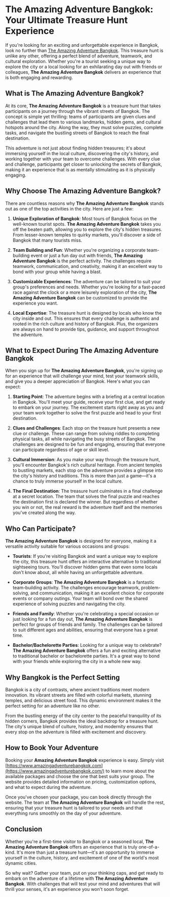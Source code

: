 # The Amazing Adventure Bangkok: Your Ultimate Treasure Hunt Experience

If you're looking for an exciting and unforgettable experience in Bangkok, look no further than [The Amazing Adventure Bangkok](https://www.amazingadventurebangkok.com/). This treasure hunt is unlike any other, offering a perfect blend of adventure, teamwork, and cultural exploration. Whether you're a tourist seeking a unique way to explore the city or a local looking for an exhilarating day out with friends or colleagues, **The Amazing Adventure Bangkok** delivers an experience that is both engaging and rewarding.

## What is The Amazing Adventure Bangkok?

At its core, **The Amazing Adventure Bangkok** is a treasure hunt that takes participants on a journey through the vibrant streets of Bangkok. The concept is simple yet thrilling: teams of participants are given clues and challenges that lead them to various landmarks, hidden gems, and cultural hotspots around the city. Along the way, they must solve puzzles, complete tasks, and navigate the bustling streets of Bangkok to reach the final destination.

This adventure is not just about finding hidden treasures; it's about immersing yourself in the local culture, discovering the city's history, and working together with your team to overcome challenges. With every clue and challenge, participants get closer to unlocking the secrets of Bangkok, making it an experience that is as mentally stimulating as it is physically engaging.

## Why Choose The Amazing Adventure Bangkok?

There are countless reasons why **The Amazing Adventure Bangkok** stands out as one of the top activities in the city. Here are just a few:

1. **Unique Exploration of Bangkok**: Most tours of Bangkok focus on the well-known tourist spots. **The Amazing Adventure Bangkok** takes you off the beaten path, allowing you to explore the city's hidden treasures. From lesser-known temples to quirky markets, you'll discover a side of Bangkok that many tourists miss.

2. **Team Building and Fun**: Whether you're organizing a corporate team-building event or just a fun day out with friends, **The Amazing Adventure Bangkok** is the perfect activity. The challenges require teamwork, communication, and creativity, making it an excellent way to bond with your group while having a blast.

3. **Customizable Experiences**: The adventure can be tailored to suit your group's preferences and needs. Whether you're looking for a fast-paced race against the clock or a more leisurely exploration of the city, **The Amazing Adventure Bangkok** can be customized to provide the experience you want.

4. **Local Expertise**: The treasure hunt is designed by locals who know the city inside and out. This ensures that every challenge is authentic and rooted in the rich culture and history of Bangkok. Plus, the organizers are always on hand to provide tips, guidance, and support throughout the adventure.

## What to Expect During The Amazing Adventure Bangkok

When you sign up for **The Amazing Adventure Bangkok**, you're signing up for an experience that will challenge your mind, test your teamwork skills, and give you a deeper appreciation of Bangkok. Here's what you can expect:

1. **Starting Point**: The adventure begins with a briefing at a central location in Bangkok. You'll meet your guide, receive your first clue, and get ready to embark on your journey. The excitement starts right away as you and your team work together to solve the first puzzle and head to your first destination.

2. **Clues and Challenges**: Each stop on the treasure hunt presents a new clue or challenge. These can range from solving riddles to completing physical tasks, all while navigating the busy streets of Bangkok. The challenges are designed to be fun and engaging, ensuring that everyone can participate regardless of age or skill level.

3. **Cultural Immersion**: As you make your way through the treasure hunt, you'll encounter Bangkok's rich cultural heritage. From ancient temples to bustling markets, each stop on the adventure provides a glimpse into the city's history and traditions. This is more than just a game—it's a chance to truly immerse yourself in the local culture.

4. **The Final Destination**: The treasure hunt culminates in a final challenge at a secret location. The team that solves the final puzzle and reaches the destination first is declared the winner. But regardless of whether you win or not, the real reward is the adventure itself and the memories you've created along the way.

## Who Can Participate?

**The Amazing Adventure Bangkok** is designed for everyone, making it a versatile activity suitable for various occasions and groups:

- **Tourists**: If you're visiting Bangkok and want a unique way to explore the city, this treasure hunt offers an interactive alternative to traditional sightseeing tours. You'll discover hidden gems that even some locals don't know about, all while having an unforgettable adventure.

- **Corporate Groups**: **The Amazing Adventure Bangkok** is a fantastic team-building activity. The challenges encourage teamwork, problem-solving, and communication, making it an excellent choice for corporate events or company outings. Your team will bond over the shared experience of solving puzzles and navigating the city.

- **Friends and Family**: Whether you're celebrating a special occasion or just looking for a fun day out, **The Amazing Adventure Bangkok** is perfect for groups of friends and family. The challenges can be tailored to suit different ages and abilities, ensuring that everyone has a great time.

- **Bachelor/Bachelorette Parties**: Looking for a unique way to celebrate? **The Amazing Adventure Bangkok** offers a fun and exciting alternative to traditional bachelor or bachelorette parties. It's a great way to bond with your friends while exploring the city in a whole new way.

## Why Bangkok is the Perfect Setting

Bangkok is a city of contrasts, where ancient traditions meet modern innovation. Its vibrant streets are filled with colorful markets, stunning temples, and delicious street food. This dynamic environment makes it the perfect setting for an adventure like no other.

From the bustling energy of the city center to the peaceful tranquility of its hidden corners, Bangkok provides the ideal backdrop for a treasure hunt. The city's unique blend of culture, history, and modernity ensures that every stop on the adventure is filled with excitement and discovery.

## How to Book Your Adventure

Booking your **Amazing Adventure Bangkok** experience is easy. Simply visit [https://www.amazingadventurebangkok.com](https://www.amazingadventurebangkok.com/) to learn more about the available packages and choose the one that best suits your group. The website provides detailed information on pricing, customization options, and what to expect during the adventure.

Once you've chosen your package, you can book directly through the website. The team at **The Amazing Adventure Bangkok** will handle the rest, ensuring that your treasure hunt is tailored to your needs and that everything runs smoothly on the day of your adventure.

## Conclusion

Whether you're a first-time visitor to Bangkok or a seasoned local, **The Amazing Adventure Bangkok** offers an experience that is truly one-of-a-kind. It's more than just a treasure hunt—it's an opportunity to immerse yourself in the culture, history, and excitement of one of the world's most dynamic cities. 

So why wait? Gather your team, put on your thinking caps, and get ready to embark on the adventure of a lifetime with **The Amazing Adventure Bangkok**. With challenges that will test your mind and adventures that will thrill your senses, it's an experience you won't soon forget.
